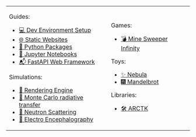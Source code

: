 <table width="100%">
<tr>
<td>

Guides:

-   [💻 Dev Environment Setup](https://github.com/FreddyWordingham/guide-Dev_environment_setup)
-   [🌐 Static Websites](https://github.com/FreddyWordingham/Guide-Static_Websites)
-   [🐍 Python Packages](https://github.com/FreddyWordingham/Guide-Python_Packages)
-   [📔 Jupyter Notebooks](https://github.com/FreddyWordingham/Guide-Jupyter_Notebooks)
-   [📬 FastAPI Web Framework](https://github.com/FreddyWordingham/Guide-FastAPI_Web_Framework)

Simulations:

-   [📸 Rendering Engine](https://github.com/FreddyWordingham/Antler)
-   [🌄 Monte Carlo radiative transfer](https://github.com/FreddyWordingham/MCRT)
-   [🌌 Neutron Scattering](https://github.com/FreddyWordingham/Neutron)
-   [🧠 Electro Encephalography](https://github.com/FreddyWordingham/brain_wave)

</td>
<td>

Games:

-   [💣 Mine Sweeper Infinity](https://github.com/FreddyWordingham/Minesweeper)

Toys:

-   [✨ Nebula](https://github.com/FreddyWordingham/Nebula)
-   [🎆 Mandelbrot](https://github.com/FreddyWordingham/Mandelbrot)

<!-- Utility:

-   [QR Code Generator](https://github.com/FreddyWordingham/Utils-QR_Code_Generator)
-   [AWS Lambda](https://github.com/FreddyWordingham/Utils-AWS_Lambda) -->

Libraries:

-   [🛠️ ARCTK](https://github.com/FreddyWordingham/ARCTK)

</td>
</tr>
</table>
